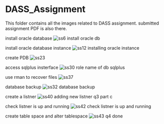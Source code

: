 # DASS_Assignment
This folder contains all the images related to DASS assignment. submitted assignment PDF is also there.  

install oracle database
![ss6 install oracle db](https://github.com/TABEYWICKRAMA/DASS_Assignment/assets/110693737/eaab6392-6c31-4660-8db6-82a22cc4d17f)

install oracle database instance
![ss12 installing oracle instance](https://github.com/TABEYWICKRAMA/DASS_Assignment/assets/110693737/f10c334f-155f-4ade-8c93-e079c00c5606)

create PDB
![ss23](https://github.com/TABEYWICKRAMA/DASS_Assignment/assets/110693737/29cc4fe4-7cbb-4332-b794-6eec26dc35e8)

access sqlplus insterface
![ss30 role name of db sqlplus](https://github.com/TABEYWICKRAMA/DASS_Assignment/assets/110693737/c95c235d-ac58-46e3-b2ce-2db22f0cd6dd)

use rman to recover files
![ss37](https://github.com/TABEYWICKRAMA/DASS_Assignment/assets/110693737/7cbd9da8-0807-4544-af1e-b81af0886897)

database backup
![ss32 database backup](https://github.com/TABEYWICKRAMA/DASS_Assignment/assets/110693737/4596ed3d-8d23-4f83-a520-6f37d66d120f)

create a listner
![ss40 adding new listner q3 part c](https://github.com/TABEYWICKRAMA/DASS_Assignment/assets/110693737/e159a823-e5de-40bd-bf8c-3d54d6a93560)

check listner is up and running
![ss42 check listner is up and running](https://github.com/TABEYWICKRAMA/DASS_Assignment/assets/110693737/37671d61-0d87-4532-b6f1-91eb8e09f8de)

create table space and alter tablespace
![ss43 q4 done](https://github.com/TABEYWICKRAMA/DASS_Assignment/assets/110693737/e84aee97-71b3-470b-b621-bbc774e4fc19)
